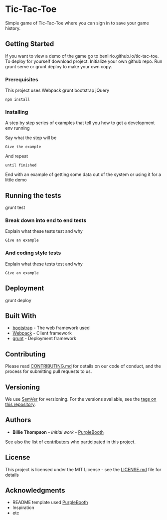 # Tic-Tac-Toe

Simple game of Tic-Tac-Toe where you can sign in to save your game history.

## Getting Started

If you want to view a demo of the game go to benlirio.github.io/tic-tac-toe.
To deploy for yourself download project. Initialize your own github repo.
Run grunt serve or grunt deploy to make your own copy.

### Prerequisites

This project uses
Webpack
grunt
bootstrap
jQuery

```
npm install
```

### Installing

A step by step series of examples that tell you how to get a development env running

Say what the step will be

```
Give the example
```

And repeat

```
until finished
```

End with an example of getting some data out of the system or using it for a little demo

## Running the tests

grunt test

### Break down into end to end tests

Explain what these tests test and why

```
Give an example
```

### And coding style tests

Explain what these tests test and why

```
Give an example
```

## Deployment

grunt deploy

## Built With

* [bootstrap](http://www.bootstrap.com/) - The web framework used
* [Webpack](https://webpack.com/) - Client framework
* [grunt](https://grunt.com/) - Deployment framework

## Contributing

Please read [CONTRIBUTING.md](https://gist.github.com/PurpleBooth/b24679402957c63ec426) for details on our code of conduct, and the process for submitting pull requests to us.

## Versioning

We use [SemVer](http://semver.org/) for versioning. For the versions available, see the [tags on this repository](https://github.com/your/project/tags).

## Authors

* **Billie Thompson** - *Initial work* - [PurpleBooth](https://github.com/PurpleBooth)

See also the list of [contributors](https://github.com/your/project/contributors) who participated in this project.

## License

This project is licensed under the MIT License - see the [LICENSE.md](LICENSE.md) file for details

## Acknowledgments

* README template used [PurpleBooth](https://github.com/PurpleBooth)
* Inspiration
* etc
